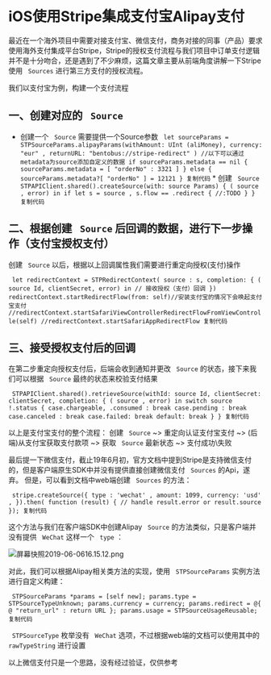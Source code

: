 # iOS使用Stripe集成支付宝Alipay支付 #

最近在一个海外项目中需要对接支付宝、微信支付，商务对接的同事（产品）要求使用海外支付集成平台Stripe，Stripe的授权支付流程与我们项目中订单支付逻辑并不是十分吻合，还是遇到了不少麻烦，这篇文章主要从前端角度讲解一下Stripe使用 ` Sources` 进行第三方支付的授权流程。

我们以支付宝为例，构建一个支付流程

## 一、创建对应的 ` Source` ##

* 创建一个 ` Source` 需要提供一个Source参数
` let sourceParams = STPSourceParams.alipayParams(withAmount: UInt (aliMoney), currency: "eur" , returnURL: "bentobus://stripe-redirect" ) //以下可以通过metadata为source添加自定义的数据 if sourceParams.metadata == nil { sourceParams.metadata = [ "orderNo" : 3321 ] } else { sourceParams.metadata?[ "orderNo" ] = 12121 } 复制代码` * 创建 ` Source`
` STPAPIClient.shared().createSource(with: source Params) { ( source , error) in if let s = source , s.flow == .redirect { //:TODO } } 复制代码`

## 二、根据创建 ` Source` 后回调的数据，进行下一步操作（支付宝授权支付） ##

创建 ` Source` 以后，根据以上回调属性我们需要进行重定向授权(支付)操作

` let redirectContext = STPRedirectContext( source : s, completion: { ( source Id, clientSecret, error) in // 接收授权（支付）回调 }) redirectContext.startRedirectFlow(from: self)//安装支付宝的情况下会唤起支付宝支付 //redirectContext.startSafariViewControllerRedirectFlowFromViewControlle(self) //redirectContext.startSafariAppRedirectFlow 复制代码`

## 三、接受授权支付后的回调 ##

在第二步重定向授权支付后，后端会收到通知并更改 ` Source` 的状态，接下来我们可以根据 ` Source` 最终的状态来校验支付结果

` STPAPIClient.shared().retrieveSource(withId: source Id, clientSecret: clientSecret, completion: { ( source , error) in switch source !.status { case.chargeable, .consumed : break case.pending : break case.canceled : break case.failed: break default: break } } 复制代码`

以上是支付宝支付的整个流程： 创建 ` Source` ~> 重定向认证支付宝支付 ~> (后端)从支付宝获取支付款项 ~> 获取 ` Source` 最新状态 ~> 支付成功\失败

最后提一下微信支付，截止19年6月初，官方文档中提到Stripe是支持微信支付的，但是客户端原生SDK中并没有提供直接创建微信支付 ` Sources` 的Api，遂弃。 但是，可以看到文档中web端创建 ` Sources` 的方法：

` stripe.createSource({ type : 'wechat' , amount: 1099, currency: 'usd' , }).then( function (result) { // handle result.error or result.source }); 复制代码`

这个方法与我们在客户端SDK中创建Alipay ` Source` 的方法类似，只是客户端并没有提供 ` WeChat` 这样一个 ` type` ：

![屏幕快照2019-06-0616.15.12.png](https://user-gold-cdn.xitu.io/2019/6/6/16b2c085b0b7bb41?imageView2/0/w/1280/h/960/ignore-error/1)

对此，我们可以根据Alipay相关类方法的实现，使用 ` STPSourceParams` 实例方法进行自定义构建：

` STPSourceParams *params = [self new]; params.type = STPSourceTypeUnknown; params.currency = currency; params.redirect = @{ @ "return_url" : return URL }; params.usage = STPSourceUsageReusable; 复制代码`

` STPSourceType` 枚举没有 ` WeChat` 选项，不过根据web端的文档可以使用其中的 ` rawTypeString` 进行设置

以上微信支付只是一个思路，没有经过验证，仅供参考